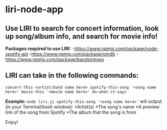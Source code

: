 # liri-node-app

## Use LIRI to search for concert information, look up song/album info, and search for movie info!

**Packages required to use LIRI:**
-https://www.npmjs.com/package/node-spotify-api
-https://www.npmjs.com/package/omdb
-https://www.npmjs.com/package/bandsintown

## LIRI can take in the following commands:
`concert-this <artist/band name here>
spotify-this-song '<song name here>'
movie-this '<movie name here>'
do-what-it-says`


**Example:** `node liri.js spotify-this-song '<song name here>'` will output (in your Terminal/bash window):
*Artist(s)
*The song's name
*A preview link of the song from Spotify
*The album that the song is from
  
Enjoy!
